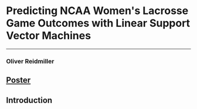 # Predicting NCAA Women's Lacrosse Game Outcomes with Linear Support Vector Machines
---
### Oliver Reidmiller 

## [Poster](Figures/Poster.pdf)

## Introduction

